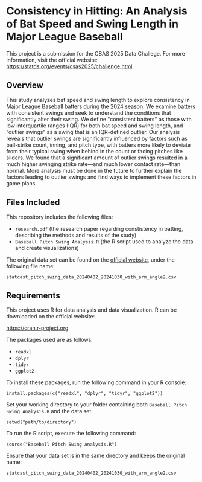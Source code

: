 # Consistency in Hitting: An Analysis of Bat Speed and Swing Length in Major League Baseball

This project is a submission for the CSAS 2025 Data Challege. For more information, visit the official website:
https://statds.org/events/csas2025/challenge.html



## Overview
This study analyzes bat speed and swing length to explore consistency in Major League Baseball batters during the 2024 season. We examine batters with consistent swings and seek to understand the conditions that significantly alter their swing. We define "consistent batters" as those with low interquartile ranges (IQR) for both bat speed and swing length, and “outlier swings” as a swing that is an IQR-defined outlier. Our analysis reveals that outlier swings are significantly influenced by factors such as ball-strike count, inning, and pitch type, with batters more likely to deviate from their typical swing when behind in the count or facing pitches like sliders. We found that a significant amount of outlier swings resulted in a much higher swinging strike rate—and much lower contact rate—than normal. More analysis must be done in the future to further explain the factors leading to outlier swings and find ways to implement these factors in game plans.



## Files Included

This repository includes the following files:
- `research.pdf`   (the research paper regarding constistency in batting, describing the methods and results of the study)
- `Baseball Pitch Swing Analysis.R` (the R script used to analyze the data and create visualizations)

The original data set can be found on the [official website](https://statds.org/events/csas2025/challenge.html), under the following file name:

`statcast_pitch_swing_data_20240402_20241030_with_arm_angle2.csv`


## Requirements

This project uses R for data analysis and data visualization. R can be downloaded on the official website:

https://cran.r-project.org


The packages used are as follows:

- `readxl`
- `dplyr`
- `tidyr`
- `ggplot2`


To install these packages, run the following command in your R console:  

`install.packages(c("readxl", "dplyr", "tidyr", "ggplot2"))`  


Set your working directory to your folder containing both `Baseball Pitch Swing Analysis.R` and the data set.  

`setwd("path/to/directory")`


To run the R script, execute the following command:  

`source("Baseball Pitch Swing Analysis.R")`



Ensure that your data set is in the same directory and keeps the original name:

`statcast_pitch_swing_data_20240402_20241030_with_arm_angle2.csv`
